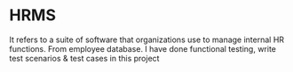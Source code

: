 # HRMS
It refers to a suite of software that organizations use to manage internal HR functions.   From employee database. I have done functional testing, write test scenarios &amp; test cases in this project
